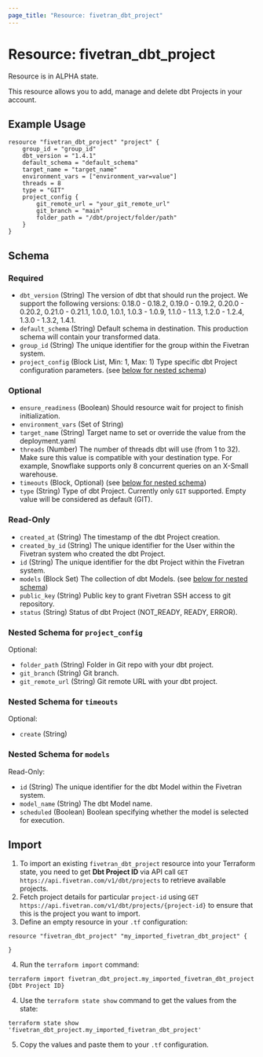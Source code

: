 ```yaml
---
page_title: "Resource: fivetran_dbt_project"
---
```


# Resource: fivetran_dbt_project

Resource is in ALPHA state.

This resource allows you to add, manage and delete dbt Projects in your account. 

## Example Usage

```hcl
resource "fivetran_dbt_project" "project" {
    group_id = "group_id"
    dbt_version = "1.4.1"
    default_schema = "default_schema"
    target_name = "target_name"
    environment_vars = ["environment_var=value"]
    threads = 8
    type = "GIT"
    project_config {
        git_remote_url = "your_git_remote_url"
        git_branch = "main"
        folder_path = "/dbt/project/folder/path"
    }
}
```

<!-- schema generated by tfplugindocs -->
## Schema

### Required

- `dbt_version` (String) The version of dbt that should run the project. We support the following versions: 0.18.0 - 0.18.2, 0.19.0 - 0.19.2, 0.20.0 - 0.20.2, 0.21.0 - 0.21.1, 1.0.0, 1.0.1, 1.0.3 - 1.0.9, 1.1.0 - 1.1.3, 1.2.0 - 1.2.4, 1.3.0 - 1.3.2, 1.4.1.
- `default_schema` (String) Default schema in destination. This production schema will contain your transformed data.
- `group_id` (String) The unique identifier for the group within the Fivetran system.
- `project_config` (Block List, Min: 1, Max: 1) Type specific dbt Project configuration parameters. (see [below for nested schema](#nestedblock--project_config))

### Optional

- `ensure_readiness` (Boolean) Should resource wait for project to finish initialization.
- `environment_vars` (Set of String)
- `target_name` (String) Target name to set or override the value from the deployment.yaml
- `threads` (Number) The number of threads dbt will use (from 1 to 32). Make sure this value is compatible with your destination type. For example, Snowflake supports only 8 concurrent queries on an X-Small warehouse.
- `timeouts` (Block, Optional) (see [below for nested schema](#nestedblock--timeouts))
- `type` (String) Type of dbt Project. Currently only `GIT` supported. Empty value will be considered as default (GIT).

### Read-Only

- `created_at` (String) The timestamp of the dbt Project creation.
- `created_by_id` (String) The unique identifier for the User within the Fivetran system who created the dbt Project.
- `id` (String) The unique identifier for the dbt Project within the Fivetran system.
- `models` (Block Set) The collection of dbt Models. (see [below for nested schema](#nestedblock--models))
- `public_key` (String) Public key to grant Fivetran SSH access to git repository.
- `status` (String) Status of dbt Project (NOT_READY, READY, ERROR).

<a id="nestedblock--project_config"></a>
### Nested Schema for `project_config`

Optional:

- `folder_path` (String) Folder in Git repo with your dbt project.
- `git_branch` (String) Git branch.
- `git_remote_url` (String) Git remote URL with your dbt project.


<a id="nestedblock--timeouts"></a>
### Nested Schema for `timeouts`

Optional:

- `create` (String)


<a id="nestedblock--models"></a>
### Nested Schema for `models`

Read-Only:

- `id` (String) The unique identifier for the dbt Model within the Fivetran system.
- `model_name` (String) The dbt Model name.
- `scheduled` (Boolean) Boolean specifying whether the model is selected for execution.

## Import

1. To import an existing `fivetran_dbt_project` resource into your Terraform state, you need to get **Dbt Project ID** via API call `GET https://api.fivetran.com/v1/dbt/projects` to retrieve available projects.
2. Fetch project details for particular `project-id` using `GET https://api.fivetran.com/v1/dbt/projects/{project-id}` to ensure that this is the project you want to import.
3. Define an empty resource in your `.tf` configuration:

```hcl
resource "fivetran_dbt_project" "my_imported_fivetran_dbt_project" {

}
```

4. Run the `terraform import` command:

```
terraform import fivetran_dbt_project.my_imported_fivetran_dbt_project {Dbt Project ID}
```

4. Use the `terraform state show` command to get the values from the state:

```
terraform state show 'fivetran_dbt_project.my_imported_fivetran_dbt_project'
```

5. Copy the values and paste them to your `.tf` configuration.
